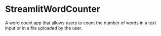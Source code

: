 # StreamlitWordCounter
A word count app that allows users to count the number of words in a text input or in a file uploaded by the user.
